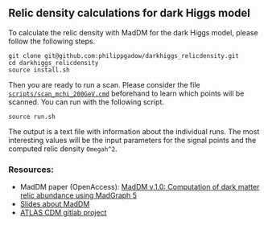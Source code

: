 ## Relic density calculations for dark Higgs model

To calculate the relic density with MadDM for the dark Higgs model,
please follow the following steps.

```
git clone git@github.com:philippgadow/darkhiggs_relicdensity.git
cd darkhiggs_relicdensity
source install.sh
```

Then you are ready to run a scan.
Please consider the file [`scripts/scan_mchi_200GeV.cmd`](https://github.com/philippgadow/darkhiggs_relicdensity/blob/master/scripts/scan_mchi_200GeV.cmd) beforehand to learn which points will be scanned.
You can run with the following script.

```
source run.sh
```

The output is a text file with information about the individual runs.
The most interesting values will be the input parameters for the signal points and the computed relic density `Omegah^2`.


### Resources:

- MadDM paper (OpenAccess): [MadDM v.1.0: Computation of dark matter relic abundance using MadGraph 5](https://www.sciencedirect.com/science/article/pii/S2212686414000107)
- [Slides about MadDM](https://indico.cern.ch/event/459037/contributions/1959997/attachments/1203278/1752282/MadDM.pdf)
- [ATLAS CDM gitlab project](https://gitlab.cern.ch/atlas-phys-gen-common-dark-matter/tools/relicdensity)

